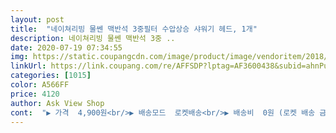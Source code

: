 ```yaml
---
layout: post 
title:  "네이쳐리빙 물쎈 맥반석 3중필터 수압상승 샤워기 헤드, 1개" 
description: 네이쳐리빙 물쎈 맥반석 3중 ..
date: 2020-07-19 07:34:55 
img: https://static.coupangcdn.com/image/product/image/vendoritem/2018/10/25/3309907739/049bcc43-4c57-41e0-9acb-3ab1c56f8536.jpg 
linkUrl: https://link.coupang.com/re/AFFSDP?lptag=AF3600438&subid=ahnPublicAsk&pageKey=38674296&itemId=142503921&vendorItemId=3309907739&traceid=V0-113-fcc1ca6e66060a8f 
categories: [1015] 
color: A566FF 
price: 4120 
author: Ask View Shop 
cont:  "▶️ 가격  4,900원<br/>▶️ 배송모드  로켓배송<br/>▶️ 배송비  0원 (로켓 배송 금액 충족)<br/>▶️ 배송예정일자  2018.<br/>08.<br/>02<br/>▶️ 배송완료일자  2018.<br/>08.<br/>02<br/>▶️ 상품명  네이쳐리빙 물쎈 맥반석 3중 필터<br/>▶️ 수량  1개<br/>▶️ 용도  샤워기<br/>▶️ 주문일자  2018.<br/>08.<br/>01<br/>✅ 상품평<br/>가격은 5,000원도 안하는데 성능은... <br/> 완전<br/>가성비 짱입니다.<br/><br/>거기에 로켓배송)<br/>그냥 자주 갈아치울생각으로산거라 가격도 맘에들었음<br/>그냥 필터를 남주고 해드자체를 바꾸기로함<br/>그래서 돌고래 샤워헤드를 계속 쓴거였고<br/>그러다가 우연히본게 로켓배송에있는 저렴한 이 상품임<br/>그리고 할머니댁 샤워기도 교체해드릴 예정이에요 ㅎㅎ<br/>근데 3번정도 필터교체했을때부터 플라스틱연결부분이 깨져서 물이 질질샘<br/>기존에 쓰던 샤워기가 물이 세고 오래되어서 급하게 교체 결심!!<br/>나름 고민을 해서 선택한 네이쳐리빙 물쎈 샤워헤드!!<br/>난 필터가 여러개 있었고 필터교체시기가 자주자주가 아니었기때문<br/>돌고래때와 마찬가지로 한달사용한거로는 필터가 더러워지는게 보이지는 않음<br/>물이 부드럽게 수압 적당하게나와서 좋았음(돌고래랑비슷)<br/>물줄기 약하다고 생각하시는분들<br/>뭐 나름대로 필터도들어있고<br/>배송은 역시 로켓같이 날라왔고<br/>생략하고 어쨌든,<br/>설명에는 수압증폭 / 절수효과 / 3중 필터 효과가 있다고 적혀 있어 확인해보니... <br/><br/>수압도 부드럽게 세게해준다고되어있고<br/>수압상승 샤워 헤드<br/>쎈거 쓰고싶으신 분들 강추! 입니다!<br/>아무튼 현재까지(약 2개월) 아무탈 없이 잘 사용하고 있습니다.<br/><br/>안에 황토색처럼 생겨서 뭔가 건강에 좋아보이고 엄청좋진 않겠지만 마음가짐을 가지고 씻으니까 더 건강해지는것 같아요! 엄청 부드럽고 또 무게감이 시원한 샤워를 할수 있게 해줍니다!<br/>안전하게 파손없이 잘 도착했습니다.<br/><br/>영유아가 2명있는집이라 물빨이 쎄서 아픈건 곤란했음<br/>와.<br/>.<br/>이렇게 수압 좋은필터는 목욕탕 이후로 처음써봅니다.<br/> 물줄기도 시원시원하고 부모님이 되게 좋아하세요 이런거는 어디서 샀냐고^^<br/>우리아파트가 지하수를 쓴다고하더니 필터가 드러워지는게 눈에 잘 안보임<br/>원래 돌고래샤워기를썼었음(4만원상당)<br/>재구매예정임!!<br/>적극 추천합니당  )<br/>절수 효과는 육안으로는 확인이 안되어서 패스 ㅎㅎ<br/>제 리뷰가 도움이되셨나요???<br/>제가 못 느끼지만 절수 효과도 있는 듯 합니다.<br/><br/>주변에 샤워기 헤드 교체 필요한 분들 있으면 추천해 주고 싶네요 ㅎ<br/>퇴근하자마자 집에 가서 후다닥 교체해서 사용해봤어요 ㅎ<br/>필터만 갈아끼우게 구성된상품을사서 헤드는1 필터는 별도로 처음부터 더사서 6개정도있었음<br/>한달넘게썻더니 기스가좀났지만 사용하는데는 문제없음)<br/>한달정도 서용후기임<br/>헤드만 따로살라해듀 몇만원이고 필터를 끼워팔아서 짜증났음<br/>확실히 수압은 기존 샤워기헤드 보다 훨씬 좋아졌고 3중 필터 효과도 있는것 같아요<br/>" 
---
```

